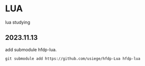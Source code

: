 # LUA
lua studying




## 2023.11.13

add submodule hfdp-lua.

```
git submodule add https://github.com/usiege/hfdp-Lua hfdp-lua
```